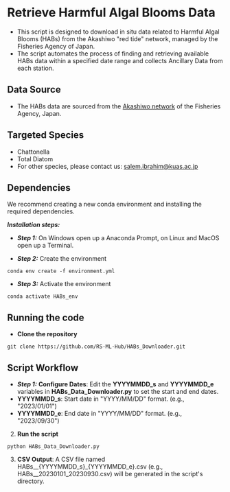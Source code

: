 # Retrieve Harmful Algal Blooms Data
- This script is designed to download in situ data related to Harmful Algal Blooms (HABs) from the Akashiwo "red tide" network, managed by the Fisheries Agency of Japan.  
- The script automates the process of finding and retrieving available HABs data within a specified date range and collects Ancillary Data from each station.

## Data Source
- The HABs data are sourced from the [Akashiwo network](https://akashiwo.jp/) of the Fisheries Agency, Japan.

## Targeted Species
- Chattonella
- Total Diatom
- For other species, please contact us: salem.ibrahim@kuas.ac.jp
  
## Dependencies
We recommend creating a new conda environment and installing the required dependencies.

***Installation steps:***
- ***Step 1:*** On Windows open up a Anaconda Prompt, on Linux and MacOS open up a Terminal.

- ***Step 2:*** Create the environment  
```
conda env create -f environment.yml
``` 

- ***Step 3:*** Activate the environment 

```
conda activate HABs_env
```

## Running the code
- **Clone the repository**
```
git clone https://github.com/RS-ML-Hub/HABs_Downloader.git
```

## Script Workflow
- ***Step 1:*** **Configure Dates**: Edit the **YYYYMMDD_s** and **YYYYMMDD_e** variables in **HABs_Data_Downloader.py** to set the start and end dates.
- **YYYYMMDD_s**: Start date in "YYYY/MM/DD" format. (e.g., "2023/01/01")
- **YYYYMMDD_e**: End date in "YYYY/MM/DD" format.   (e.g., "2023/09/30")

2. **Run the script**
```
python HABs_Data_Downloader.py
```

3. **CSV Output**: A CSV file named HABs__{YYYYMMDD_s}_{YYYYMMDD_e}.csv (e.g., HABs__20230101_20230930.csv) will be generated in the script's directory.



